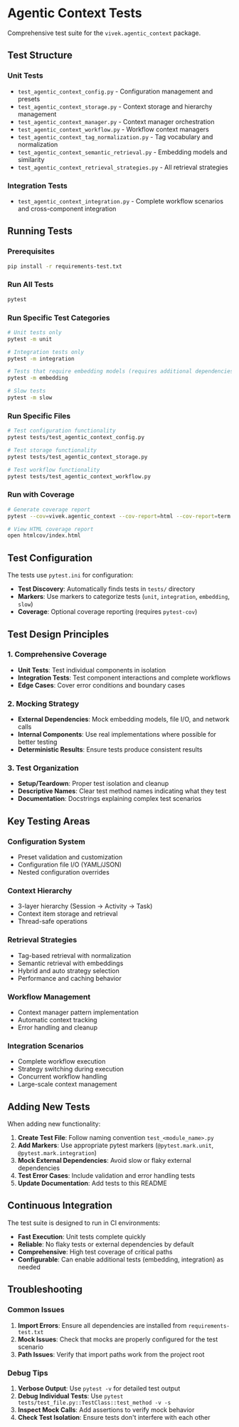# Agentic Context Tests

Comprehensive test suite for the `vivek.agentic_context` package.

## Test Structure

### Unit Tests
- `test_agentic_context_config.py` - Configuration management and presets
- `test_agentic_context_storage.py` - Context storage and hierarchy management
- `test_agentic_context_manager.py` - Context manager orchestration
- `test_agentic_context_workflow.py` - Workflow context managers
- `test_agentic_context_tag_normalization.py` - Tag vocabulary and normalization
- `test_agentic_context_semantic_retrieval.py` - Embedding models and similarity
- `test_agentic_context_retrieval_strategies.py` - All retrieval strategies

### Integration Tests
- `test_agentic_context_integration.py` - Complete workflow scenarios and cross-component integration

## Running Tests

### Prerequisites
```bash
pip install -r requirements-test.txt
```

### Run All Tests
```bash
pytest
```

### Run Specific Test Categories
```bash
# Unit tests only
pytest -m unit

# Integration tests only
pytest -m integration

# Tests that require embedding models (requires additional dependencies)
pytest -m embedding

# Slow tests
pytest -m slow
```

### Run Specific Files
```bash
# Test configuration functionality
pytest tests/test_agentic_context_config.py

# Test storage functionality
pytest tests/test_agentic_context_storage.py

# Test workflow functionality
pytest tests/test_agentic_context_workflow.py
```

### Run with Coverage
```bash
# Generate coverage report
pytest --cov=vivek.agentic_context --cov-report=html --cov-report=term

# View HTML coverage report
open htmlcov/index.html
```

## Test Configuration

The tests use `pytest.ini` for configuration:

- **Test Discovery**: Automatically finds tests in `tests/` directory
- **Markers**: Use markers to categorize tests (`unit`, `integration`, `embedding`, `slow`)
- **Coverage**: Optional coverage reporting (requires `pytest-cov`)

## Test Design Principles

### 1. Comprehensive Coverage
- **Unit Tests**: Test individual components in isolation
- **Integration Tests**: Test component interactions and complete workflows
- **Edge Cases**: Cover error conditions and boundary cases

### 2. Mocking Strategy
- **External Dependencies**: Mock embedding models, file I/O, and network calls
- **Internal Components**: Use real implementations where possible for better testing
- **Deterministic Results**: Ensure tests produce consistent results

### 3. Test Organization
- **Setup/Teardown**: Proper test isolation and cleanup
- **Descriptive Names**: Clear test method names indicating what they test
- **Documentation**: Docstrings explaining complex test scenarios

## Key Testing Areas

### Configuration System
- Preset validation and customization
- Configuration file I/O (YAML/JSON)
- Nested configuration overrides

### Context Hierarchy
- 3-layer hierarchy (Session → Activity → Task)
- Context item storage and retrieval
- Thread-safe operations

### Retrieval Strategies
- Tag-based retrieval with normalization
- Semantic retrieval with embeddings
- Hybrid and auto strategy selection
- Performance and caching behavior

### Workflow Management
- Context manager pattern implementation
- Automatic context tracking
- Error handling and cleanup

### Integration Scenarios
- Complete workflow execution
- Strategy switching during execution
- Concurrent workflow handling
- Large-scale context management

## Adding New Tests

When adding new functionality:

1. **Create Test File**: Follow naming convention `test_<module_name>.py`
2. **Add Markers**: Use appropriate pytest markers (`@pytest.mark.unit`, `@pytest.mark.integration`)
3. **Mock External Dependencies**: Avoid slow or flaky external dependencies
4. **Test Error Cases**: Include validation and error handling tests
5. **Update Documentation**: Add tests to this README

## Continuous Integration

The test suite is designed to run in CI environments:

- **Fast Execution**: Unit tests complete quickly
- **Reliable**: No flaky tests or external dependencies by default
- **Comprehensive**: High test coverage of critical paths
- **Configurable**: Can enable additional tests (embedding, integration) as needed

## Troubleshooting

### Common Issues

1. **Import Errors**: Ensure all dependencies are installed from `requirements-test.txt`
2. **Mock Issues**: Check that mocks are properly configured for the test scenario
3. **Path Issues**: Verify that import paths work from the project root

### Debug Tips

1. **Verbose Output**: Use `pytest -v` for detailed test output
2. **Debug Individual Tests**: Use `pytest tests/test_file.py::TestClass::test_method -v -s`
3. **Inspect Mock Calls**: Add assertions to verify mock behavior
4. **Check Test Isolation**: Ensure tests don't interfere with each other